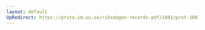 ```yaml
---
layout: default
UpRedirect: https://pruto.im.uu.se/riksdagen-records-pdf/1881/prot-1881--ak--039/prot-1881--ak--039_019.pdf
---
```

